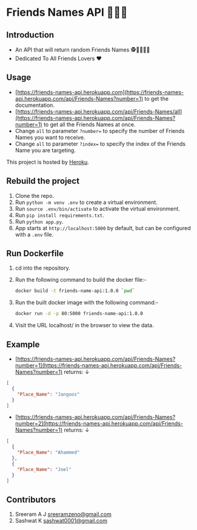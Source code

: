 # Friends Names API 👋🧑👩

## Introduction

- An API that will return random Friends Names 🕵️🕵️‍♀️👨‍🔬
- Dedicated To All Friends Lovers ❤️

## Usage

- [https://friends-names-api.herokuapp.com](https://friends-names-api.herokuapp.com/api/Friends-Names?number=1) to get the documentation.
- [https://friends-names-api.herokuapp.com/api/Friends-Names/all](https://friends-names-api.herokuapp.com/api/Friends-Names?number=1) to get all the Friends Names at once.
- Change `all` to parameter `?number=` to specify the number of Friends Names you want to receive.
- Change `all` to parameter `?index=` to specify the index of the Friends Name you are targeting.

This project is hosted by [Heroku](https://www.heroku.com/).

## Rebuild the project

1. Clone the repo.
2. Run `python -m venv .env` to create a virtual environment.
3. Run `source .env/bin/activate` to activate the virtual environment.
4. Run `pip install requirements.txt`.
5. Run `python app.py`.
6. App starts at `http://localhost:5000` by default, but can be configured with a `.env` file.

## Run Dockerfile

1. cd into the repository.
2. Run the following command to build the docker file:-

   ```bash
   docker build -t friends-name-api:1.0.0 `pwd`
   ```

3. Run the built docker image with the following command:-

   ```bash
   docker run -d -p 80:5000 friends-name-api:1.0.0
   ```

4. Visit the URL localhost/ in the browser to view the data.

## Example

- [https://friends-names-api.herokuapp.com/api/Friends-Names?number=1](https://friends-names-api.herokuapp.com/api/Friends-Names?number=1) returns: ↓

```JSON
[
  {
    "Place_Name": "Jangoos"
  }
]
```

- [https://friends-names-api.herokuapp.com/api/Friends-Names?number=2](https://friends-names-api.herokuapp.com/api/Friends-Names?number=1) returns: ↓

```JSON
[
  {
    "Place_Name": "Ahammed"
  },
  {
    "Place_Name": "Joel"
  }
]
```

## Contributors

1. Sreeram A J <sreeramzeno@gmail.com>
2. Sashwat K <sashwat0001@gmail.com>
